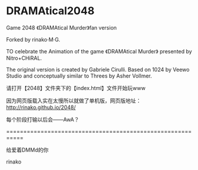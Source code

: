 DRAMAtical2048
================

Game 2048 《DRAMAtical Murder》fan version

Forked by rinako·M·G.

TO celebrate the Animation of the game 《DRAMAtical Murder》 presented by Nitro+CHiRAL.

The original version is created by Gabriele Cirulli. Based on 1024 by Veewo Studio and conceptually similar to Threes by Asher Vollmer.


请打开【2048】文件夹下的【index.html】文件开始玩www

因为网页版载入实在太慢所以就做了单机版，网页版地址：http://rinako.github.io/2048/


每个阶段打输以后会——AwA？

===========================================================

给爱着DMMd的你

rinako
